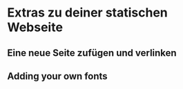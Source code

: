 # Extras zu deiner statischen Webseite

## Eine neue Seite zufügen und verlinken

## Adding your own fonts



